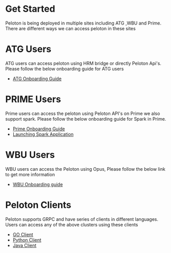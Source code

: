 Get Started
===========

Peloton is being deployed in multiple sites including ATG ,WBU and
Prime. There are different ways we can access peloton in these sites

ATG Users
=========

ATG users can access peloton using HRM bridge or directly Peloton
Api\'s. Please follow the below onboarding guide for ATG users

-   [ATG Onboarding
    Guide](https://docs.google.com/document/d/1nSvddm1TeYI2NI-NfhKEyqAHs9FQ7AeeiI_fU_ntoeU/edit?usp=sharing)

PRIME Users
===========

Prime users can access the peloton using Peloton API\'s on Prime we also
support spark. Please follow the below onboarding guide for Spark in
Prime.

-   [Prime Onboarding
    Guide](https://docs.google.com/document/d/1QOkyKIqkyXTQR8NySGPkL__uNnTsFP0E7PVTK7z2bhM/edit?usp=sharing)
-   [Launching Spark
    Application](https://docs.google.com/document/d/1IDEXNhunUuSc_QWTJ4pAbZ-Tc6W2l_IT4C3eCfAi6bg/edit?usp=sharing)

WBU Users
=========

WBU users can access the Peloton using Opus, Please follow the below
link to get more information

-   [WBU Onboarding
    guide](https://engdocs.uberinternal.com/infra/index.html)

Peloton Clients
===============

Peloton supports GRPC and have series of clients in different languages.
Users can access any of the above clusters using these clients

-   [GO
    Client](https://code.uberinternal.com/diffusion/INPELOT/browse/master/go/)
-   [Python
    Client](https://code.uberinternal.com/diffusion/INPELOT/browse/master/peloton_client/)
-   [Java
    Client](https://code.uberinternal.com/diffusion/INPELOT/browse/master/java/)
